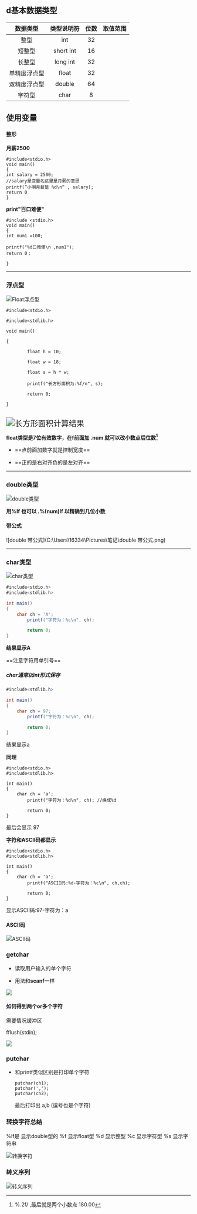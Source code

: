 ## d基本数据类型

|数据类型 | 类型说明符 | 位数 | 取值范围 |
|:---:|:---:|:----:|:----:|
|整型|int|32||
|短整型|short int|16||
|长整型|long int|32||
|单精度浮点型|float|32||
|双精度浮点型|double|64||
|字符型|char|8||

## 使用变量

#### 整形
**月薪2500**

``` 
#include<stdio.h>
void main()
{
int salary = 2500;
//salary是变量名这里是月薪的意思
printf(”小明月薪是 %d\n“ , salary);
return 0
}
```
**print"百口难便"**

```
#include <stdio.h>
void main()
{
int num1 =100;

printf("%d口难便\n ,num1");
return 0；

}

```
---

### 浮点型

![Float浮点型](C:\Users\16334\Pictures\笔记\Float浮点型.png)


```
#include<stdio.h>

#include<stdlib.h>

void main()

{

        float h = 10;

        float w = 18;

        float s = h * w;

        printf("长方形面积为:%f/n", s);

        return 0;

}


```
<img src="C:\Users\16334\Pictures\笔记\长方形面积计算结果.png" alt="长方形面积计算结果" style="zoom: 150%;" />

**float类型是7位有效数字，在f前面加 .num 就可以改小数点后位数[^例子]**

- ==点前面加数字就是控制宽度==

- ==正的是右对齐负的是左对齐==

---

### double类型

![double类型](C:\Users\16334\Pictures\笔记\double类型.png)

**用%lf 也可以 .%(num)lf 以精确到几位小数**

#### 带公式

![double 带公式](C:\Users\16334\Pictures\笔记\double 带公式.png)

---

### char类型

![char类型](C:\Users\16334\Pictures\笔记\char类型.png)

```c#
#include<stdio.h>
#include<stdlib.h>

int main()
{
	char ch = 'A';
		printf("字符为：%c\n", ch);

		return 0;
}
```

**结果显示A**

==注意字符用单引号==

##### char通常以int形式保存



```c#
#include<stdlib.h>

int main()
{
	char ch = 97;
		printf("字符为：%c\n", ch);

		return 0;
}
```

结果显示a

**同理**

```
#include<stdio.h>
#include<stdlib.h>

int main()
{
	char ch = 'a';
		printf("字符为：%d\n", ch); //换成%d

		return 0;
}
```

最后会显示 97

**字符和ASCII码都显示**

```
#include<stdio.h>
#include<stdlib.h>

int main()
{
	char ch = 'a';
		printf("ASCII码:%d-字符为：%c\n", ch,ch);

		return 0;
}
```

显示ASCII码:97-字符为：a



#### ASCII码

![ASCII码](C:\Users\16334\Pictures\笔记\ASCII码.png)

### getchar

- 读取用户输入的单个字符

- 用法和**scanf**一样

![](C:\Users\16334\Pictures\笔记\getchar.png)

#### 如何得到两个or多个字符

需要情况缓冲区

fflush(stdin);

![](C:\Users\16334\Pictures\笔记\fflush(stdin);清空缓冲区.png)



### putchar

- 和printf类似区别是打印单个字符

  ```
  putchar(ch1);
  putchar(',');
  putchar(ch2);
  ```

  

  最后打印出 a,b (逗号也是个字符)

### 转换字符总结

%lf是 显示double型的
%f 显示float型
%d 显示整型
%c 显示字符型
%s 显示字符串

![转换字符](C:\Users\16334\Pictures\笔记\转换字符.png)



### 转义序列

![转义序列](C:\Users\16334\Pictures\笔记\转义序列.png)





[^例子]:  %.2f/ ,最后就是两个小数点 180.00
